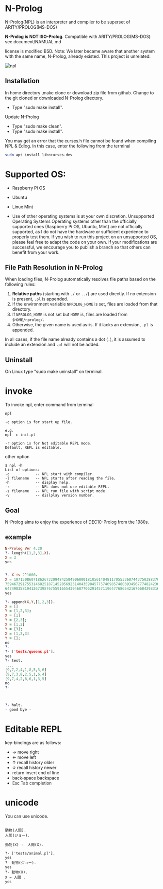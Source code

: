 # N-Prolog
N-Prolog(NPL) is an interpreter and compiler to be superset of ARITY/PROLOG(MS-DOS)

**N-Prolog is NOT ISO-Prolog.** Compatible with ARITY/PROLOG(MS-DOS) see document/NAMUAL.md

license is modified BSD.
Note: We later became aware that another system with the same name, N-Prolog, already existed. This project is unrelated.

![npl](npl.png)


## Installation
In home directory ,make clone or download zip file from github.
Change to the git cloned or downloaded N-Prolog directory.

- Type "sudo make install".

Update N-Prolog
- Type "sudo make clean".
- Type "sudo make install".

You may get an error that the curses.h file cannot be found when compiling NPL & Edlog.
In this case, enter the following from the terminal

```sh
sudo apt install libncurses-dev
```

# Supported OS:

- Raspberry Pi OS
- Ubuntu
- Linux Mint

- Use of other operating systems is at your own discretion.
Unsupported Operating Systems
Operating systems other than the officially supported ones (Raspberry Pi OS, Ubuntu, Mint) are not officially supported, as I do not have the hardware or sufficient experience to properly test them.
If you wish to run this project on an unsupported OS, please feel free to adapt the code on your own.
If your modifications are successful, we encourage you to publish a branch so that others can benefit from your work.


## File Path Resolution in N-Prolog

When loading files, N-Prolog automatically resolves file paths based on the following rules:

1. **Relative paths** (starting with `./` or `../`) are used directly. If no extension is present, `.pl` is appended.
2. If the environment variable `NPROLOG_HOME` is set, files are loaded from that directory.
3. If `NPROLOG_HOME` is not set but `HOME` is, files are loaded from `$HOME/nprolog/`.
4. Otherwise, the given name is used as-is. If it lacks an extension, `.pl` is appended.

In all cases, if the file name already contains a dot (`.`), it is assumed to include an extension and `.pl` will not be added.


## Uninstall
On Linux type "sudo make uninstall" on terminal.


# invoke
To invoke npl, enter command from terminal

```
npl

-c option is for start up file.

e.g.
npl -c init.pl

-r option is for Not editable REPL mode.
Default, REPL is editable.
```

other option

```
$ npl -h
List of options:
-c            -- NPL start with compiler.
-l filename   -- NPL starts after reading the file.
-h            -- display help.
-r            -- NPL does not use editable REPL.
-s filename   -- NPL run file with script mode.
-v            -- dislplay version number.

```

## Goal
N-Prolog aims to enjoy the experience of DEC10-Prolog from the 1980s.

## example
```prolog
N-Prolog Ver 4.20
?- length([1,2,3],X).
X = 3
yes


?- X is 2^1000.
X = 107150860718626732094842504906000181056140481170553360744375038837035105112493612249319837881569585812
7594672917553146825187145285692314043598457757469857480393456777482423098542107460506237114187795418215304
6474983581941267398767559165543946077062914571196477686542167660429831652624386837205668069376
yes

?- append(X,Y,[1,2,3]).
X = []
Y = [1,2,3];
X = [1]
Y = [2,3];
X = [1,2]
Y = [3];
X = [1,2,3]
Y = [];
no
?- 
?- ['tests/queens.pl'].
yes
?- test.
....
[9,7,2,4,1,8,5,3,6]
[9,7,3,8,2,5,1,6,4]
[9,7,4,2,8,6,1,3,5]
no
?- 



?- halt.
- good bye -

```

# Editable REPL
key-bindings are as follows:

- → move right
- ← move left 
- ↑ recall history older
- ↓ recall history newer
- return insert end of line
- back-space  backspace
- Esc Tab completion

# unicode
You can use unicode.

```

動物(人間).
人間(ジョー).

動物(X) :- 人間(X).

?- ['tests/animal.pl'].
yes
?- 動物(ジョー).
yes
?- 動物(X).
X = 人間 .
yes

```

